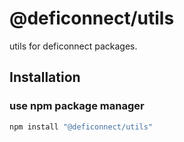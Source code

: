 # @deficonnect/utils

utils for deficonnect packages.

## Installation

### use npm package manager

```bash
npm install "@deficonnect/utils"
```
